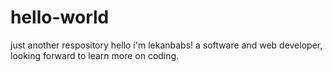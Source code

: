 # hello-world
just another respository
hello 
i'm lekanbabs! a software and web developer, looking forward to learn more on coding.
